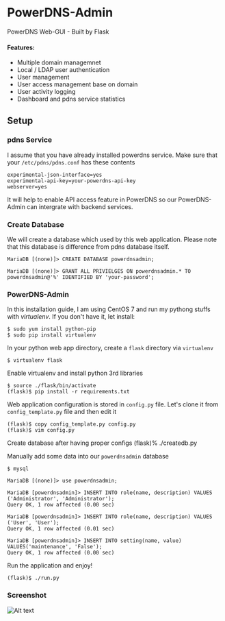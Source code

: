 # PowerDNS-Admin
PowerDNS Web-GUI - Built by Flask

#### Features:
- Multiple domain managemnet
- Local / LDAP user authentication
- User management
- User access management base on domain
- User activity logging
- Dashboard and pdns service statistics

## Setup

### pdns Service
I assume that you have already installed powerdns service. Make sure that your `/etc/pdns/pdns.conf` has these contents
```
experimental-json-interface=yes
experimental-api-key=your-powerdns-api-key
webserver=yes
```
It will help to enable API access feature in PowerDNS so our PowerDNS-Admin can intergrate with backend services.

### Create Database
We will create a database which used by this web application. Please note that this database is difference from pdns database itself.
```
MariaDB [(none)]> CREATE DATABASE powerdnsadmin;

MariaDB [(none)]> GRANT ALL PRIVIELGES ON powerdnsadmin.* TO powerdnsadmin@'%' IDENTIFIED BY 'your-password';
```

### PowerDNS-Admin

In this installation guide, I am using CentOS 7 and run my pythong stuffs with *virtualenv*. If you don't have it, let install:
```
$ sudo yum install python-pip
$ sudo pip install virtualenv
```

In your python web app directory, create a `flask` directory via `virtualenv`
```
$ virtualenv flask
```

Enable virtualenv and install python 3rd libraries
```
$ source ./flask/bin/activate
(flask)$ pip install -r requirements.txt
```

Web application configuration is stored in `config.py` file. Let's clone it from `config_template.py` file and then edit it
```
(flask)$ copy config_template.py config.py 
(flask)$ vim config.py
```

Create database after having proper configs
(flask)% ./createdb.py

Manually add some data into our `powerdnsadmin` database
```
$ mysql

MariaDB [(none)]> use powerdnsadmin;

MariaDB [powerdnsadmin]> INSERT INTO role(name, description) VALUES ('Administrator', 'Administrator');
Query OK, 1 row affected (0.00 sec)

MariaDB [powerdnsadmin]> INSERT INTO role(name, description) VALUES ('User', 'User');
Query OK, 1 row affected (0.01 sec)

MariaDB [powerdnsadmin]> INSERT INTO setting(name, value) VALUES('maintenance', 'False');
Query OK, 1 row affected (0.00 sec)
```

Run the application and enjoy!
```
(flask)$ ./run.py
```

### Screenshot
![Alt text](http://i.imgur.com/wA5qy2d.png)
